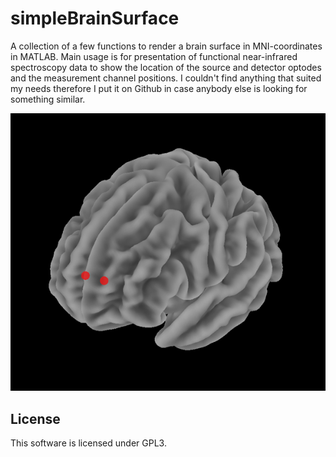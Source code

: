 # simpleBrainSurface
A collection of a few functions to render a brain surface in MNI-coordinates in MATLAB.
Main usage is for presentation of functional near-infrared spectroscopy data to show the
location of the source and detector optodes and the measurement channel positions.
I couldn't find anything that suited my needs therefore I put it on Github in case anybody
else is looking for something similar.

![Screenshot](screenshot/example.png?raw=true "Simple Brain Surface")

## License
This software is licensed under GPL3.
